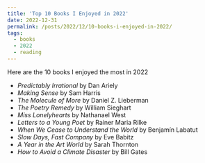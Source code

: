 ```yaml
---
title: 'Top 10 Books I Enjoyed in 2022'
date: 2022-12-31
permalink: /posts/2022/12/10-books-i-enjoyed-in-2022/
tags:
  - books
  - 2022
  - reading
---
```


Here are the 10 books I enjoyed the most in 2022

- *Predictably Irrational* by Dan Ariely  
- *Making Sense* by Sam Harris  
- *The Molecule of More* by Daniel Z. Lieberman  
- *The Poetry Remedy* by William Sieghart  
- *Miss Lonelyhearts* by Nathanael West  
- *Letters to a Young Poet* by Rainer Maria Rilke  
- *When We Cease to Understand the World* by Benjamín Labatut  
- *Slow Days, Fast Company* by Eve Babitz  
- *A Year in the Art World* by Sarah Thornton  
- *How to Avoid a Climate Disaster* by Bill Gates
